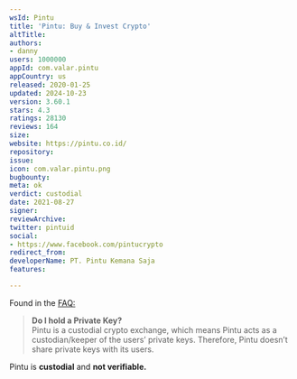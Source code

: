 ```yaml
---
wsId: Pintu
title: 'Pintu: Buy & Invest Crypto'
altTitle: 
authors:
- danny
users: 1000000
appId: com.valar.pintu
appCountry: us
released: 2020-01-25
updated: 2024-10-23
version: 3.60.1
stars: 4.3
ratings: 28130
reviews: 164
size: 
website: https://pintu.co.id/
repository: 
issue: 
icon: com.valar.pintu.png
bugbounty: 
meta: ok
verdict: custodial
date: 2021-08-27
signer: 
reviewArchive: 
twitter: pintuid
social:
- https://www.facebook.com/pintucrypto
redirect_from: 
developerName: PT. Pintu Kemana Saja
features: 

---
```


Found in the [FAQ:](https://pintu.co.id/en/faq/private-keys)
> **Do I hold a Private Key?**<br>
  Pintu is a custodial crypto exchange, which means Pintu acts as a custodian/keeper of the users’ private keys.  Therefore, Pintu doesn’t share private keys with its users.

Pintu is **custodial** and **not verifiable.**

